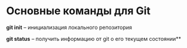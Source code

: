# Основные команды для Git

**git init** – инициализация локального репозитория

**git status** – получить информацию от git о его текущем состоянии**